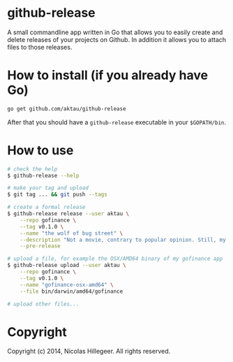github-release
==============

A small commandline app written in Go that allows you to easily create
and delete releases of your projects on Github. In addition it allows
you to attach files to those releases.

How to install (if you already have Go)
==============

```sh
go get github.com/aktau/github-release
```

After that you should have a `github-release` executable in your
`$GOPATH/bin`.

How to use
==========

```sh
# check the help
$ github-release --help

# make your tag and upload
$ git tag ... && git push --tags

# create a formal release
$ github-release release --user aktau \
    --repo gofinance \
    --tag v0.1.0 \
    --name "the wolf of bug street" \
    --description "Not a movie, contrary to popular opinion. Still, my first release!" \
    --pre-release

# upload a file, for example the OSX/AMD64 binary of my gofinance app
$ github-release upload --user aktau \
    --repo gofinance \
    --tag v0.1.0 \
    --name "gofinance-osx-amd64" \
    --file bin/darwin/amd64/gofinance

# upload other files...
```

Copyright
=========

Copyright (c) 2014, Nicolas Hillegeer. All rights reserved.
